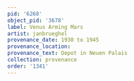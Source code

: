 ```yaml
---
pid: '6268'
object_pid: '3678'
label: Venus Arming Mars
artist: janbrueghel
provenance_date: 1930 to 1945
provenance_location:
provenance_text: Depot in Neuen Palais
collection: provenance
order: '1341'
---
```

